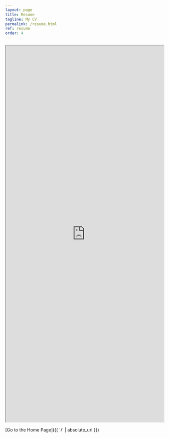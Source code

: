 ```yaml
---
layout: page
title: Resume
tagline: My CV
permalink: /resume.html
ref: resume
order: 4
---
```


<iframe src="https://drive.google.com/file/d/1mzzBh4GdX0Squ-e2DVX46m2wICOA_Zl_/preview" width="100%" height="1200" allow="autoplay"></iframe>

[Go to the Home Page]({{ '/' | absolute_url }})
